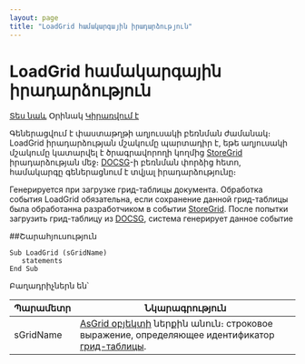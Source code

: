 ```yaml
---
layout: page
title: "LoadGrid համակարգային իրադարձություն"
---
```


# LoadGrid համակարգային իրադարձություն

[Տես նաև](../scriptstproced.md) Օրինակ [Կիրառվում է](../Defs/doc.md)

Գեներացվում է փաստաթղթի աղյուսակի բեռնման ժամանակ։ LoadGrid իրադարձության մշակումը պարտադիր է, եթե աղյուսակի մշակումը կատարվել է ծրագրավորողի կողմից [StoreGrid](StoreGrid.html) իրադարձության մեջ։ [DOCSG](../Database/DocsG.html)-ի բեռնման փորձից հետո, համակարգը գեներացնում է տվյալ իրադարձությունը։

Генерируется при загрузке грид-таблицы документа. Обработка события LoadGrid обязательна, если сохранение данной грид-таблицы была обработанна разработчиком в событии
[StoreGrid](StoreGrid.html). После попытки загрузить грид-таблицу из
[DOCSG](../Database/DocsG.html), система генерирует данное событие 


##Շարահյուսություն 

```as4x
Sub LoadGrid (sGridName) 
   statements
End Sub
```
Բաղադրիչներն են՝ 

| Պարամետր | Նկարագրություն |
|--|--|
| sGridName| [AsGrid օբյեկտի](../Functions/AsGrid.md) ներքին անուն։ строковое выражение, определяющее идентификатор [грид-таблицы](../Functions/AsGrid.md). |





